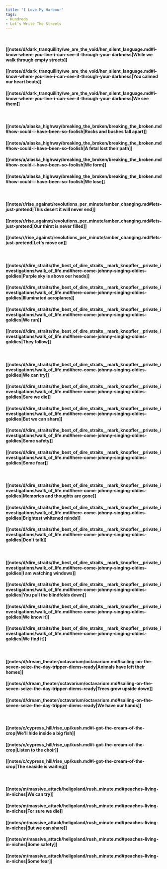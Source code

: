 ```yaml
---
title: "I Love My Harbour"
tags:
- Hundreds
- Let’s Write The Streets
---
```

&nbsp;
#### [[notes/d/dark_tranquillity/we_are_the_void/her_silent_language.md#i-know-where-you-live-i-can-see-it-through-your-darkness|While we walk through empty streets]]
#### [[notes/d/dark_tranquillity/we_are_the_void/her_silent_language.md#i-know-where-you-live-i-can-see-it-through-your-darkness|You calmed our heart beats]]
#### [[notes/d/dark_tranquillity/we_are_the_void/her_silent_language.md#i-know-where-you-live-i-can-see-it-through-your-darkness|We see them]]
&nbsp;
#### [[notes/a/alaska_highway/breaking_the_broken/breaking_the_broken.md#how-could-i-have-been-so-foolish|Rocks and bushes fall apart]]
#### [[notes/a/alaska_highway/breaking_the_broken/breaking_the_broken.md#how-could-i-have-been-so-foolish|A fetal lost their path]]
#### [[notes/a/alaska_highway/breaking_the_broken/breaking_the_broken.md#how-could-i-have-been-so-foolish|We form]]
#### [[notes/a/alaska_highway/breaking_the_broken/breaking_the_broken.md#how-could-i-have-been-so-foolish|We lose]]
&nbsp;
#### [[notes/r/rise_against/revolutions_per_minute/amber_changing.md#lets-just-pretend|This desert it will never end]]
#### [[notes/r/rise_against/revolutions_per_minute/amber_changing.md#lets-just-pretend|Our thirst is never filled]]
#### [[notes/r/rise_against/revolutions_per_minute/amber_changing.md#lets-just-pretend|Let's move on]]
&nbsp;
#### [[notes/d/dire_straits/the_best_of_dire_straits__mark_knopfler__private_investigations/walk_of_life.md#here-come-johnny-singing-oldies-goldies|Purple sky is above our heads]]
#### [[notes/d/dire_straits/the_best_of_dire_straits__mark_knopfler__private_investigations/walk_of_life.md#here-come-johnny-singing-oldies-goldies|Illuminated aeroplanes]]
#### [[notes/d/dire_straits/the_best_of_dire_straits__mark_knopfler__private_investigations/walk_of_life.md#here-come-johnny-singing-oldies-goldies|We run]]
#### [[notes/d/dire_straits/the_best_of_dire_straits__mark_knopfler__private_investigations/walk_of_life.md#here-come-johnny-singing-oldies-goldies|They follow]]
&nbsp;
#### [[notes/d/dire_straits/the_best_of_dire_straits__mark_knopfler__private_investigations/walk_of_life.md#here-come-johnny-singing-oldies-goldies|We can try]]
#### [[notes/d/dire_straits/the_best_of_dire_straits__mark_knopfler__private_investigations/walk_of_life.md#here-come-johnny-singing-oldies-goldies|Sure we die]]
#### [[notes/d/dire_straits/the_best_of_dire_straits__mark_knopfler__private_investigations/walk_of_life.md#here-come-johnny-singing-oldies-goldies|But we can share]]
#### [[notes/d/dire_straits/the_best_of_dire_straits__mark_knopfler__private_investigations/walk_of_life.md#here-come-johnny-singing-oldies-goldies|Some safety]]
#### [[notes/d/dire_straits/the_best_of_dire_straits__mark_knopfler__private_investigations/walk_of_life.md#here-come-johnny-singing-oldies-goldies|Some fear]]
&nbsp;
#### [[notes/d/dire_straits/the_best_of_dire_straits__mark_knopfler__private_investigations/walk_of_life.md#here-come-johnny-singing-oldies-goldies|Memories and thoughts are gone]]
#### [[notes/d/dire_straits/the_best_of_dire_straits__mark_knopfler__private_investigations/walk_of_life.md#here-come-johnny-singing-oldies-goldies|Brightest whitened minds]]
#### [[notes/d/dire_straits/the_best_of_dire_straits__mark_knopfler__private_investigations/walk_of_life.md#here-come-johnny-singing-oldies-goldies|Don't talk]]
&nbsp;
#### [[notes/d/dire_straits/the_best_of_dire_straits__mark_knopfler__private_investigations/walk_of_life.md#here-come-johnny-singing-oldies-goldies|I am watching windows]]
#### [[notes/d/dire_straits/the_best_of_dire_straits__mark_knopfler__private_investigations/walk_of_life.md#here-come-johnny-singing-oldies-goldies|You pull the blindfolds down]]
#### [[notes/d/dire_straits/the_best_of_dire_straits__mark_knopfler__private_investigations/walk_of_life.md#here-come-johnny-singing-oldies-goldies|We know it]]
#### [[notes/d/dire_straits/the_best_of_dire_straits__mark_knopfler__private_investigations/walk_of_life.md#here-come-johnny-singing-oldies-goldies|We find it]]
&nbsp;
#### [[notes/d/dream_theater/octavarium/octavarium.md#sailing-on-the-seven-seize-the-day-tripper-diems-ready|Animals have left their homes]]
#### [[notes/d/dream_theater/octavarium/octavarium.md#sailing-on-the-seven-seize-the-day-tripper-diems-ready|Trees grow upside down]]
#### [[notes/d/dream_theater/octavarium/octavarium.md#sailing-on-the-seven-seize-the-day-tripper-diems-ready|We have our hands]]
&nbsp;
#### [[notes/c/cypress_hill/rise_up/kush.md#i-got-the-cream-of-the-crop|We'll hide inside a big fish]]
#### [[notes/c/cypress_hill/rise_up/kush.md#i-got-the-cream-of-the-crop|Listen to the choir]]
#### [[notes/c/cypress_hill/rise_up/kush.md#i-got-the-cream-of-the-crop|The seaside is waiting]]
&nbsp;
#### [[notes/m/massive_attack/heligoland/rush_minute.md#peaches-living-in-niches|We can try]]
#### [[notes/m/massive_attack/heligoland/rush_minute.md#peaches-living-in-niches|For sure we die]]
#### [[notes/m/massive_attack/heligoland/rush_minute.md#peaches-living-in-niches|But we can share]]
#### [[notes/m/massive_attack/heligoland/rush_minute.md#peaches-living-in-niches|Some safety]]
#### [[notes/m/massive_attack/heligoland/rush_minute.md#peaches-living-in-niches|Some fear]]
